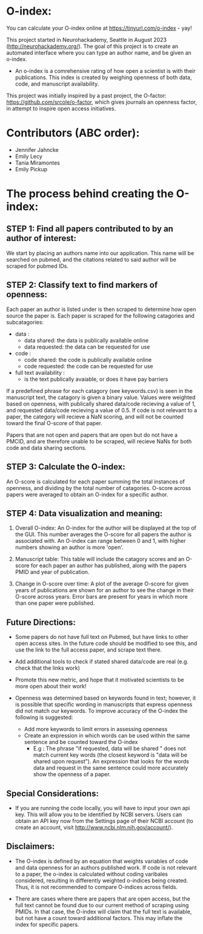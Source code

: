 # O-index: 

You can calculate your O-index online at https://tinyurl.com/o-index - yay!

This project started in Neurohackademy, Seattle in August 2023 (http://neurohackademy.org/). The goal of this project is to create an automated interface where you can type an author name, and be given an o-index. 

* An o-index is a comrehensive rating of how open a scientist is with their publications. This index is created by weighing openness of both data, code, and manuscript availability.

This project was initially inspired by a past project, the O-factor: https://github.com/srcole/o-factor, which gives journals an openness factor, in attempt to inspire open access initiatives.

# Contributors (ABC order):

* Jennifer Jahncke 
* Emily Lecy  
* Tania Miramontes  
* Emily Pickup  

# The process behind creating the O-index:

## STEP 1: Find all papers contributed to by an author of interest:

We start by placing an authors name into our application. This name will be searched on pubmed, and the citations related to said author will be scraped for pubmed IDs.

## STEP 2: Classify text to find markers of openness:

Each paper an author is listed under is then scraped to determine how open source the paper is. Each paper is scraped for the following catagories and subcatagories:

   * data : 
       * data shared: the data is publically available online
       * data requested: the data can be requested for use
   * code :
       * code shared: the code is publically available online
       * code requested: the code can be requested for use
   * full text availability :
       * is the text publically avaiable, or does it have pay barriers
       
If a predefined phrase for each catagory (see keywords.csv) is seen in the manuscript text, the catagory is given a binary value. Values were weighted based on openness, with publically shared data/code recieving a value of 1, and requested data/code recieving a value of 0.5. If code is not relevant to a paper, the category will recieve a NaN scoring, and will not be counted toward the final O-score of that paper.

Papers that are not open and papers that are open but do not have a PMCID, and are therefore unable to be scraped, will recieve NaNs for both code and data sharing sections. 
   
## STEP 3: Calculate the O-index:

An O-score is calculated for each paper summing the total instances of openness, and dividing by the total number of catagories. O-score across papers were averaged to obtain an O-index for a specific author.

## STEP 4: Data visualization and meaning:
1) Overall O-index: An O-index for the author will be displayed at the top of the GUI. This number averages the O-score for all papers the author is associated with. An O-index can range between 0 and 1, with higher numbers showing an author is more 'open'.

2) Manuscript table: This table will include the catagory scores and an O-score for each paper an author has published, along with the papers PMID and year of publication.

3) Change in O-score over time: A plot of the average O-score for given years of publications are shown for an author to see the change in their O-score across years. Error bars are present for years in which more than one paper were published.

## Future Directions:

* Some papers do not have full text on Pubmed, but have links to other open access sites. In the future code should be modified to see this, and use the link to the full access paper, and scrape text there. 

* Add additional tools to check if stated shared data/code are real (e.g. check that the links work)

* Promote this new metric, and hope that it motivated scientists to be more open about their work!

* Openness was determined based on keywords found in text; however, it is possible that specific wording in manuscripts that express openness did not match our keywords. To improve accuracy of the O-index the following is suggested:
    * Add more keywords to limit errors in assessing openness
    * Create an expression in which words can be used within the same sentence and be counted toward the O-index
        * E.g : The phrase "if requested, data will be shared " does not match current key words (the closest keyword is "data will be shared upon request"). An expression that looks for the words data and request in the same sentence could more accurately show the openness of a paper.

## Special Considerations:

* If you are running the code locally, you will have to input your own api key. This will allow you to be identified by NCBI servers. Users can obtain an API key now from the Settings page of their NCBI account (to create an account, visit http://www.ncbi.nlm.nih.gov/account/).

## Disclaimers:

* The O-index is defined by an equation that weights variables of code and data openness for an authors published work. If code is not relevant to a paper, the o-index is calculated without coding varibales considered, resulting in differently weighted o-indices being created. Thus, it is not recommended to compare O-indices across fields.

* There are cases where there are papers that are open access, but the full text cannot be found due to our current method of scraping using PMIDs. In that case, the O-index will claim that the full text is available, but not have a count toward additional factors. This may inflate the index for specific papers. 
